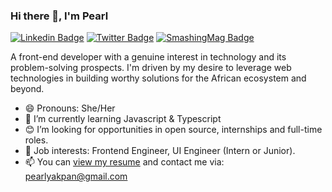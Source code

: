 ### Hi there 👋, I'm Pearl

[![Linkedin Badge](https://img.shields.io/badge/-pearlsky-blue?style=for-the-badge&logo=Linkedin&logoColor=white&link=https://www.linkedin.com/in/pearlsky)](https://linkedin.com/in/pearlsky) [![Twitter Badge](https://img.shields.io/badge/-godaffected-1ca0f1?style=for-the-badge&logo=Linkedin&logoColor=white&link=https://www.twitter.com/godaffected)](https://twitter.com/godaffected) [![SmashingMag Badge](https://img.shields.io/badge/-Pearl%20Akpan-d33a2c?style=for-the-badge&logo=Smashing%20magazine&logoColor=white&link=https://www.twitter.com/godaffected)](https://www.smashingmagazine.com/author/pearl-akpan/)

A front-end developer with a genuine interest in technology and its problem-solving prospects. I'm driven by my desire to leverage web technologies in building worthy solutions for the African ecosystem and beyond.


- 😄 Pronouns: She/Her
- 🌱 I’m currently learning Javascript & Typescript
- 😊 I’m looking for opportunities in open source, internships and full-time roles.
- 💼 Job interests: Frontend Engineer, UI Engineer (Intern or Junior).
- 📫 You can [view my resume](https://www.canva.com/design/DAFHsNkcuLs/23Cuh073KgSHXyazhMOLeQ/view?utm_content=DAFHsNkcuLs&utm_campaign=designshare&utm_medium=link&utm_source=publishsharelink) and contact me via: pearlyakpan@gmail.com
